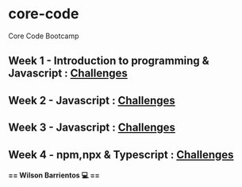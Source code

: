 # core-code
Core Code Bootcamp

## Week 1 - Introduction to programming & Javascript : [Challenges](Week-Challenges/week-1)

## Week 2 - Javascript : [Challenges](Week-Challenges/week-2)

## Week 3 - Javascript : [Challenges](Week-Challenges/week-3)

## Week 4 - npm,npx & Typescript : [Challenges](Week-Challenges/week-4)

#### == Wilson Barrientos 💻 ==
